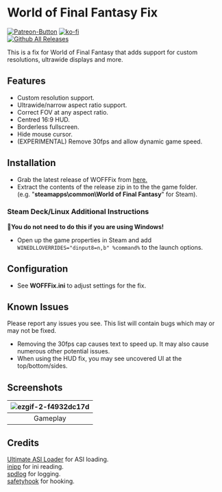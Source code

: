 # World of Final Fantasy Fix
[![Patreon-Button](https://github.com/Lyall/WOFFFix/assets/695941/b455ae7b-a39a-4193-9a95-e486575f2554)](https://www.patreon.com/Wintermance) [![ko-fi](https://ko-fi.com/img/githubbutton_sm.svg)](https://ko-fi.com/W7W01UAI9)<br />
[![Github All Releases](https://img.shields.io/github/downloads/Lyall/WOFFFix/total.svg)](https://github.com/Lyall/WOFFFix/releases)

This is a fix for World of Final Fantasy that adds support for custom resolutions, ultrawide displays and more.

## Features
- Custom resolution support.
- Ultrawide/narrow aspect ratio support.
- Correct FOV at any aspect ratio.
- Centred 16:9 HUD.
- Borderless fullscreen.
- Hide mouse cursor.
- (EXPERIMENTAL) Remove 30fps and allow dynamic game speed.

## Installation
- Grab the latest release of WOFFFix from [here.](https://github.com/Lyall/WOFFFix/releases)
- Extract the contents of the release zip in to the the game folder.<br />(e.g. "**steamapps\common\World of Final Fantasy**" for Steam).

### Steam Deck/Linux Additional Instructions
🚩**You do not need to do this if you are using Windows!**
- Open up the game properties in Steam and add `WINEDLLOVERRIDES="dinput8=n,b" %command%` to the launch options.

## Configuration
- See **WOFFFix.ini** to adjust settings for the fix.

## Known Issues
Please report any issues you see.
This list will contain bugs which may or may not be fixed.

- Removing the 30fps cap causes text to speed up. It may also cause numerous other potential issues.
- When using the HUD fix, you may see uncovered UI at the top/bottom/sides.

## Screenshots

| ![ezgif-2-f4932dc17d](https://github.com/Lyall/WOFFFix/assets/695941/5716a99d-db4f-4079-8246-ee51dda4df26) |
|:--:|
| Gameplay |

## Credits
[Ultimate ASI Loader](https://github.com/ThirteenAG/Ultimate-ASI-Loader) for ASI loading. <br />
[inipp](https://github.com/mcmtroffaes/inipp) for ini reading. <br />
[spdlog](https://github.com/gabime/spdlog) for logging. <br />
[safetyhook](https://github.com/cursey/safetyhook) for hooking.
